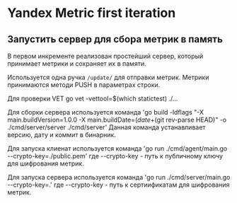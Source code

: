 # Yandex Metric first iteration

## Запустить сервер для сбора метрик в память

В первом инкременте реализован простейший сервер, который принимает метрики и сохраняет их в памяти.

Используется одна ручка `/update/` для отправки метрик. Метрики принимаются методи PUSH в параметрах строки.

Для проверки VET
go vet -vettool=$(which statictest) ./...

Для сборки сервера используется команда 'go build -ldflags "-X main.buildVersion=1.0.0 -X main.buildDate=$(date +%Y-%m-%d) -X main.buildCommit=$(git rev-parse HEAD)" -o ./cmd/server/server ./cmd/server'
Данная команда устанавливает версию, дату и коммит в бинарник.

Для запуска клиенат используется команда 'go run ./cmd/agent/main.go --crypto-key=./public.pem' где --crypto-key - путь к публичному ключу для шифрования метрик.

Для запуска сервера используется команда 'go run ./cmd/server/main.go --crypto-key=.' где --crypto-key - путь к сертиификатам для шифрования метрик.
